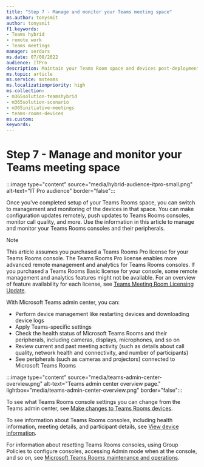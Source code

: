 ```yaml
---
title: "Step 7 - Manage and monitor your Teams meeting space"
ms.author: tonysmit
author: tonysmit
f1.keywords:
- Teams hybrid
- remote work
- Teams meetings
manager: serdars
ms.date: 07/08/2022
audience: ITPro
description: Maintain your Teams Room space and devices post-deployment.
ms.topic: article
ms.service: msteams
ms.localizationpriority: high
ms.collection:
- m365solution-teamshybrid
- m365solution-scenario
- m365initiative-meetings
- teams-rooms-devices
ms.custom: 
keywords: 
---
```


# Step 7 - Manage and monitor your Teams meeting space

:::image type="content" source="media/hybrid-audience-itpro-small.png" alt-text="IT Pro audience" border="false":::

Once you've completed setup of your Teams Rooms space, you can switch to management and monitoring of the devices in that space. You can make configuration updates remotely, push updates to Teams Rooms consoles, monitor call quality, and more. Use the information in this article to manage and monitor your Teams Rooms consoles and their peripherals.

> [!NOTE]
> This article assumes you purchased a Teams Rooms Pro license for your Teams Rooms console. The Teams Rooms Pro license enables more advanced remote management and analytics for Teams Rooms consoles. If you purchased a Teams Rooms Basic license for your console, some remote management and analytics features might not be available. For an overview of feature availability for each license, see [Teams Meeting Room Licensing Update](rooms/rooms-licensing.md).

With Microsoft Teams admin center, you can:

- Perform device management like restarting devices and downloading device logs
- Apply Teams-specific settings
- Check the health status of Microsoft Teams Rooms and their peripherals, including cameras, displays, microphones, and so on
- Review current and past meeting activity (such as details about call quality, network health and connectivity, and number of participants)
- See peripherals (such as cameras and projectors) connected to Microsoft Teams Rooms

 :::image type="content" source="media/teams-admin-center-overview.png" alt-text="Teams admin center overview page." lightbox="media/teams-admin-center-overview.png" border="false":::

To see what Teams Rooms console settings you can change from the Teams admin center, see [Make changes to Teams Rooms devices](rooms/rooms-manage.md#make-changes-to-teams-rooms-devices-or-surface-hubs).

To see information about Teams Rooms consoles, including health information, meeting details, and participant details, see [View device information](rooms/rooms-manage.md#view-device-information).

For information about resetting Teams Rooms consoles, using Group Policies to configure consoles, accessing Admin mode when at the console, and so on, see [Microsoft Teams Rooms maintenance and operations](rooms/rooms-operations.md).
